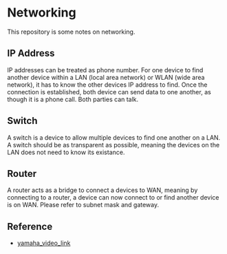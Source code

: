 # Networking

This repository is some notes on networking.

## IP Address

IP addresses can be treated as phone number. For one device to find another device within a LAN (local area network) or WLAN (wide area network), it has to know the other devices IP address to find. Once the connection is established, both device can send data to one another, as though it is a phone call. Both parties can talk.

## Switch

A switch is a device to allow multiple devices to find one another on a LAN. A switch should be as transparent as possible, meaning the devices on the LAN does not need to know its existance.

## Router

A router acts as a bridge to connect a devices to WAN, meaning by connecting to a router, a device can now connect to or find another device is on WAN. Please refer to subnet mask and gateway.

## Reference

- [yamaha_video_link](https://www.youtube.com/watch?v=udE60TJG0Qg)
